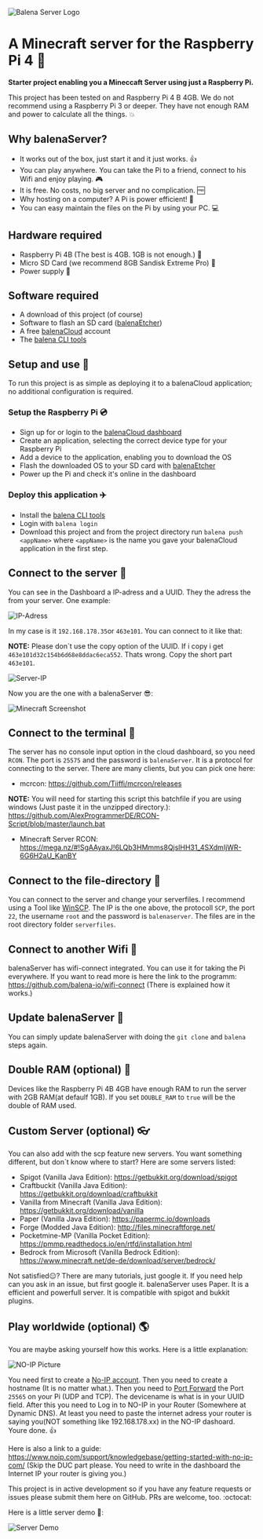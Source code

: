 ![Balena Server Logo](images/logo.png)

# A Minecraft server for the Raspberry Pi 4 :star2:
**Starter project enabling you a Mineccaft Server using just a Raspberry Pi.**

This project has been tested on and Raspberry Pi 4 B 4GB. We do not recommend using a Raspberry Pi 3 or deeper. They have not enough RAM and power to calculate all the things. :boom:

## Why balenaServer?

* It works out of the box, just start it and it just works. :+1:
* You can play anywhere. You can take the Pi to a friend, connect to his Wifi and enjoy playing. :video_game:
* It is free. No costs, no big server and no complication. :free:
* Why hosting on a computer? A Pi is power efficient! :rocket:
* You can easy maintain the files on the Pi by using your PC. :computer:

## Hardware required

* Raspberry Pi 4B (The best is 4GB. 1GB is not enough.) :tada:
* Micro SD Card (we recommend 8GB Sandisk Extreme Pro) :floppy_disk:
* Power supply :electric_plug:

## Software required

* A download of this project (of course)
* Software to flash an SD card ([balenaEtcher](https://balena.io/etcher))
* A free [balenaCloud](https://balena.io/cloud) account
* The [balena CLI tools](https://github.com/balena-io/balena-cli/blob/master/INSTALL.md)

## Setup and use :stars:

To run this project is as simple as deploying it to a balenaCloud application; no additional configuration is required.

### Setup the Raspberry Pi :cd:

* Sign up for or login to the [balenaCloud dashboard](https://dashboard.balena-cloud.com)
* Create an application, selecting the correct device type for your Raspberry Pi
* Add a device to the application, enabling you to download the OS
* Flash the downloaded OS to your SD card with [balenaEtcher](https://balena.io/etcher)
* Power up the Pi and check it's online in the dashboard

### Deploy this application :airplane:

* Install the [balena CLI tools](https://github.com/balena-io/balena-cli/blob/master/INSTALL.md)
* Login with `balena login`
* Download this project and from the project directory run `balena push <appName>` where `<appName>` is the name you gave your balenaCloud application in the first step.

## Connect to the server :satellite:

You can see in the Dashboard a IP-adress and a UUID. They the adress the from your server. One example:

![IP-Adress](images/IP-Adress.png)

In my case is it `192.168.178.35`or `463e101`. You can connect to it like that:

**NOTE:** Please don´t use the copy option of the UUID. If i copy i get `463e101d32c154b6d68e8ddac6eca552`. Thats wrong. Copy the short part `463e101`.

![Server-IP](images/Server-IP.png)

Now you are the one with a balenaServer :sunglasses::

![Minecraft Screenshot](images/minecraft-screenshot.png)

## Connect to the terminal :satellite:

The server has no console input option in the cloud dashboard, so you need `RCON`. The port is `25575` and the password is `balenaServer`. It is a protocol for connecting to the server.
There are many clients, but you can pick one here:

* mcrcon: https://github.com/Tiiffi/mcrcon/releases

**NOTE:** You will need for starting this script this batchfile if you are using windows (Just paste it in the unzipped directory.): https://github.com/AlexProgrammerDE/RCON-Script/blob/master/launch.bat

* Minecraft Server RCON: https://mega.nz/#!SgAAyaxJ!6LQb3HMmms8QjslHH31_4SXdmIjWR-6G6H2aU_KanBY

## Connect to the file-directory :satellite:

You can connect to the server and change your serverfiles. I recommend using a Tool like [WinSCP](https://winscp.net/).
The IP is the one above, the protocoll `SCP`, the port `22`, the username `root` and the password is `balenaserver`.
The files are in the root directory folder `serverfiles`. 

## Connect to another Wifi :satellite:

balenaServer has wifi-connect integrated. You can use it for taking the Pi everywhere. If you want to read more is here the link to the programm: https://github.com/balena-io/wifi-connect (There is explained how it works.) 

## Update balenaServer :arrows_counterclockwise:

You can simply update balenaServer with doing the `git clone` and `balena` steps again.

## Double RAM (optional) :link:

Devices like the Raspberry Pi 4B 4GB have enough RAM to run the server with 2GB RAM(at defaulf 1GB). If you set `DOUBLE_RAM` to `true` will be the double of RAM used.

## Custom Server (optional) :eyeglasses:

You can also add with the scp feature new servers. You want something different, but don´t know where to start? Here are some servers listed:

* Spigot (Vanilla Java Edition): https://getbukkit.org/download/spigot
* Craftbuckit (Vanilla Java Edition): https://getbukkit.org/download/craftbukkit
* Vanilla from Minecraft (Vanilla Java Edition): https://getbukkit.org/download/vanilla
* Paper (Vanilla Java Edition): https://papermc.io/downloads
* Forge (Modded Java Edition): http://files.minecraftforge.net/
* Pocketmine-MP (Vanilla Pocket Edition): https://pmmp.readthedocs.io/en/rtfd/installation.html
* Bedrock from Microsoft (Vanilla Bedrock Edition): https://www.minecraft.net/de-de/download/server/bedrock/

Not satisfied:expressionless:? There are many tutorials, just google it. If you need help can you ask in an issue, but first google it. balenaServer uses Paper. It is a efficient and powerfull server. It is compatible with spigot and bukkit plugins.

## Play worldwide (optional) :earth_americas:

You are maybe asking yourself how this works. Here is a little explanation:

![NO-IP Picture](images/NO-IP.png)

You need first to create a [No-IP account](https://www.noip.com/sign-up). Then you need to create a hostname (It is no matter what.). Then you need to [Port Forward](https://www.noip.com/support/knowledgebase/general-port-forwarding-guide/) the Port `25565` on your Pi (UDP and TCP). The devicename is what is in your UUID field. After this you need to Log in to NO-IP in your Router (Somewhere at Dynamic DNS). At least you need to paste the internet adress your router is saying you(NOT something like 192.168.178.xx) in the NO-IP dashoard. Youre done. :+1:

Here is also a link to a guide: https://www.noip.com/support/knowledgebase/getting-started-with-no-ip-com/ (Skip the DUC part please. You need to write in the dashboard the Internet IP your router is giving you.)

This project is in active development so if you have any feature requests or issues please submit them here on GitHub. PRs are welcome, too. :octocat:

Here is a little server demo :crown::

![Server Demo](images/server-demo.gif)
